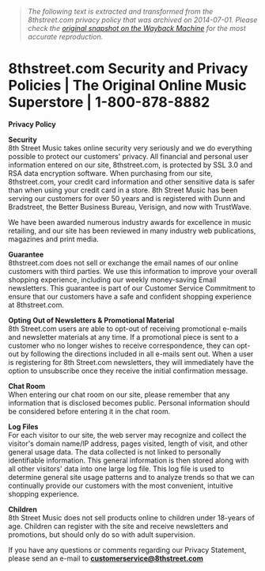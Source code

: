 > *The following text is extracted and transformed from the 8thstreet.com privacy policy that was archived on 2014-07-01. Please check the [original snapshot on the Wayback Machine](https://web.archive.org/web/20140701063136id_/http%3A//www.8thstreet.com/security-and-privacy-policies.8th) for the most accurate reproduction.*

# 8thstreet.com Security and Privacy Policies | The Original Online Music Superstore | 1-800-878-8882

**Privacy Policy**

**Security**  
8th Street Music takes online security very seriously and we do everything possible to protect our customers' privacy. All financial and personal user information entered on our site, 8thstreet.com, is protected by SSL 3.0 and RSA data encryption software. When purchasing from our site, 8thstreet.com, your credit card information and other sensitive data is safer than when using your credit card in a store. 8th Street Music has been serving our customers for over 50 years and is registered with Dunn and Bradstreet, the Better Business Bureau, Verisign, and now with TrustWave. 

We have been awarded numerous industry awards for excellence in music retailing, and our site has been reviewed in many industry web publications, magazines and print media. 

**Guarantee**  
8thstreet.com does not sell or exchange the email names of our online customers with third parties. We use this information to improve your overall shopping experience, including our weekly money-saving Email newsletters. This guarantee is part of our Customer Service Commitment to ensure that our customers have a safe and confident shopping experience at 8thstreet.com. 

**Opting Out of Newsletters & Promotional Material**  
8th Street.com users are able to opt-out of receiving promotional e-mails and newsletter materials at any time. If a promotional piece is sent to a customer who no longer wishes to receive correspondence, they can opt-out by following the directions included in all e-mails sent out. When a user is registering for 8th Street.com newsletters, they will immediately have the option to unsubscribe once they receive the initial confirmation message. 

**Chat Room**  
When entering our chat room on our site, please remember that any information that is disclosed becomes public. Personal information should be considered before entering it in the chat room. 

**Log Files**  
For each visitor to our site, the web server may recognize and collect the visitor's domain name/IP address, pages visited, length of visit, and other general usage data. The data collected is not linked to personally identifiable information. This general information is then stored along with all other visitors' data into one large log file. This log file is used to determine general site usage patterns and to analyze trends so that we can continually provide our customers with the most convenient, intuitive shopping experience. 

**Children**  
8th Street Music does not sell products online to children under 18-years of age. Children can register with the site and receive newsletters and promotions, but should only do so with adult supervision. 

If you have any questions or comments regarding our Privacy Statement, please send an e-mail to [**customerservice@8thstreet.com**](mailto:customerservice@8thstreet.com)
